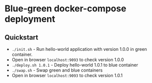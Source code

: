 # Blue-green docker-compose deployment

## Quickstart
- `./init.sh` - Run hello-world application with version 1.0.0 in green container. 
- Open in browser `localhost:9093` to check version 1.0.0
- `./deploy.sh 1.0.1` - Deploy hello-world 1.0.1 to blue container
- `./swap.sh` - Swap green and blue containers
- Open in browser `localhost:9093` to check version 1.0.1
